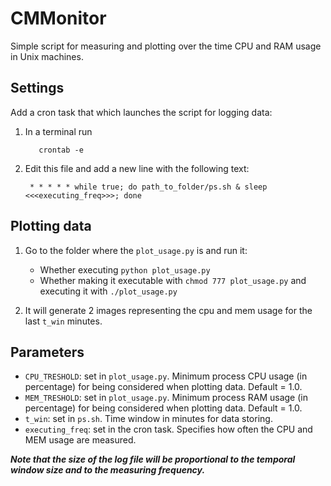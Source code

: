 # CMMonitor
Simple script for measuring and plotting over the time CPU and RAM usage in Unix machines.

## Settings
Add a cron task that which launches the script for logging data:

1. In a terminal run  
        
          crontab -e
        
        
2. Edit this file and add a new line with the following text:

        * * * * * while true; do path_to_folder/ps.sh & sleep <<<executing_freq>>>; done
          
## Plotting data
1. Go to the folder where the ```plot_usage.py``` is and run it:
    - Whether executing ```python plot_usage.py``` 
    - Whether making it executable with ```chmod 777 plot_usage.py``` and  executing it with ```./plot_usage.py```
    
2. It will generate 2 images representing the cpu and mem usage for the last ```t_win``` minutes. 
 
## Parameters
- ```CPU_TRESHOLD```: set in ```plot_usage.py```. Minimum process CPU usage (in percentage) for being considered when plotting data. Default = 1.0.
- ```MEM_TRESHOLD```: set in ```plot_usage.py```. Minimum process RAM usage (in percentage) for being considered when plotting data. Default = 1.0.
- ```t_win```: set in ```ps.sh```. Time window in minutes for data storing. 
- ```executing_freq```: set in the cron task. Specifies how often the CPU and MEM usage are measured.

***Note that the size of the log file will be proportional to the temporal window size and to the measuring frequency.***
